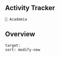 ## Activity Tracker
```ActivityHistory
🌴 Academia
```

## Overview
```folderv
target: 
sort: modify-new
```
